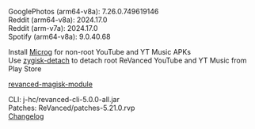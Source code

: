 GooglePhotos (arm64-v8a): 7.26.0.749619146  
Reddit (arm64-v8a): 2024.17.0  
Reddit (arm-v7a): 2024.17.0  
Spotify (arm64-v8a): 9.0.40.68  

Install [Microg](https://github.com/ReVanced/GmsCore/releases) for non-root YouTube and YT Music APKs  
Use [zygisk-detach](https://github.com/j-hc/zygisk-detach) to detach root ReVanced YouTube and YT Music from Play Store  

[revanced-magisk-module](https://github.com/j-hc/revanced-magisk-module)
  
CLI: j-hc/revanced-cli-5.0.0-all.jar  
Patches: ReVanced/patches-5.21.0.rvp  
[Changelog](https://github.com/ReVanced/revanced-patches/releases/tag/v5.21.0)  
